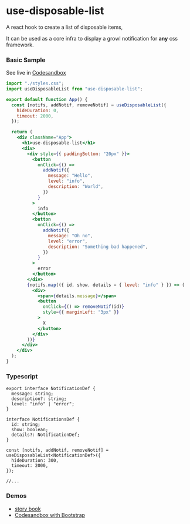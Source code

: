 # use-disposable-list

A react hook to create a list of disposable items,

It can be used as a core infra to display a growl notification for **any** css framework.

### Basic Sample

See live in [Codesandbox](https://codesandbox.io/s/clever-cache-y7xw1)

```jsx
import "./styles.css";
import useDisposableList from "use-disposable-list";

export default function App() {
  const [notifs, addNotif, removeNotif] = useDisposableList({
    hideDuration: 0,
    timeout: 2000,
  });

  return (
    <div className="App">
      <h1>use-disposable-list</h1>
      <div>
        <div style={{ paddingBottom: "20px" }}>
          <button
            onClick={() =>
              addNotif({
                message: "Hello",
                level: "info",
                description: "World",
              })
            }
          >
            info
          </button>
          <button
            onClick={() =>
              addNotif({
                message: "Oh no",
                level: "error",
                description: "Something bad happened",
              })
            }
          >
            error
          </button>
        </div>
        {notifs.map(({ id, show, details = { level: "info" } }) => (
          <div>
            <span>{details.message}</span>
            <button
              onClick={() => removeNotif(id)}
              style={{ marginLeft: "3px" }}
            >
              X
            </button>
          </div>
        ))}
      </div>
    </div>
  );
}
```

### Typescript

```tsx
export interface NotificationDef {
  message: string;
  description?: string;
  level: "info" | "error";
}

interface NotificationsDef {
  id: string;
  show: boolean;
  details?: NotificationDef;
}

const [notifs, addNotif, removeNotif] = useDisposableList<NotificationDef>({
  hideDuration: 300,
  timeout: 2000,
});

//...
```

### Demos

- [story book](https://60afd8ceda1d8b003977ba04-bwpixgfhhi.chromatic.com/)
- [Codesandbox with Bootstrap](https://codesandbox.io/s/holy-tdd-t8gr8)
